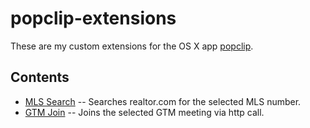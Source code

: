 # popclip-extensions

These are my custom extensions for the OS X app [popclip](http://pilotmoon.com/popclip/).

## Contents
- [MLS Search](/MLS_Search.popclipextz) -- Searches realtor.com for the selected MLS number.
- [GTM Join](/GTM_Join.popclipextz) -- Joins the selected GTM meeting via http call.